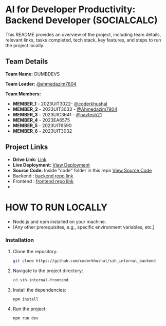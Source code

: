 # AI for Developer Productivity: Backend Developer (SOCIALCALC)

This README provides an overview of the project, including team details, relevant links, tasks completed, tech stack, key features, and steps to run the project locally.

## Team Details

**Team Name:** DUMBDEVS

**Team Leader:** [@ahmedazim7804](https://github.com/ahmedazim7804)

**Team Members:**

- **MEMBER_1** - 2023UIT3022- [@coderkhushal](https://github.com/coderkhushal)
- **MEMBER_2** - 2023UIT3033 - [@Ahmedazim7804](https://github.com/Ahmedazim7804)
- **MEMBER_3** - 2023UIC3641 - [@navtesh21](https://github.com/navtesh21)
- **MEMBER_4** - 2023EA6575
- **MEMBER_5** - 2023UIT6590
- **MEMBER_6** - 2023UIT3032

## Project Links

- **Drive Link:** [Link](https://drive.google.com/drive/folders/1lq6kCa6FCz3p08nQFseDnA5JYqi7B25O)
- **Live Deployment:** [View Deployment](https://sih-main-frontend.vercel.app/)
- **Source Code:** Inside "code" folder in this repo [View Source Code](https://github.com/coderkhushal/Sih_main_dumbdevs) 
 - Backend : [backend repo link](https://github.com/coderkhushal/sih_internal_backend) 
 - Frontend : [frontend repo link](https://github.com/coderkhushal/sih_main_backend)
 - 
# HOW TO RUN LOCALLY

- Node.js and npm installed on your machine.
- [Any other prerequisites, e.g., specific environment variables, etc.]

### Installation

1. Clone the repository:

   ```bash
   git clone https://github.com/coderkhushal/sih_internal_backend
   ```
2. Navigate to the project directory: 
   ```bash
   cd sih-internal-frontend
   ```
   
3. Install the dependencies:
   ```bash
   npm install
   ```
   
4. Run the project:
   ```bash
   npm run dev
   ```

